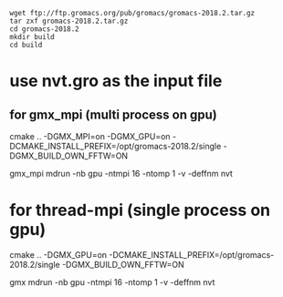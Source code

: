 
```
wget ftp://ftp.gromacs.org/pub/gromacs/gromacs-2018.2.tar.gz
tar zxf gromacs-2018.2.tar.gz
cd gromacs-2018.2
mkdir build
cd build
```

# use nvt.gro as the input file

## for gmx_mpi (multi process on gpu)

cmake .. -DGMX_MPI=on -DGMX_GPU=on -DCMAKE_INSTALL_PREFIX=/opt/gromacs-2018.2/single -DGMX_BUILD_OWN_FFTW=ON

gmx_mpi mdrun -nb gpu -ntmpi 16 -ntomp 1 -v -deffnm nvt



# for thread-mpi (single process on gpu)

cmake .. -DGMX_GPU=on -DCMAKE_INSTALL_PREFIX=/opt/gromacs-2018.2/single -DGMX_BUILD_OWN_FFTW=ON

gmx mdrun -nb gpu -ntmpi 16 -ntomp 1 -v -deffnm nvt

